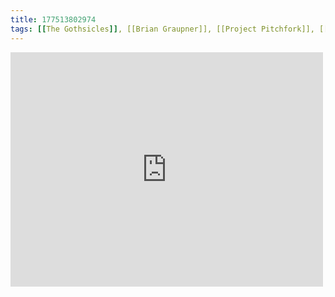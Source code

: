 ```yaml
---
title: 177513802974
tags: [[The Gothsicles]], [[Brian Graupner]], [[Project Pitchfork]], [[E-Craft]], [[Funker Vogt]], [[Neuroticfish]]
---
```

<iframe allow="accelerometer; autoplay; clipboard-write; encrypted-media; gyroscope; picture-in-picture" allowfullscreen="" frameborder="0" height="375" id="youtube_iframe" src="https://www.youtube.com/embed/vg3KLOQulec?feature=oembed&amp;enablejsapi=1&amp;origin=https://safe.txmblr.com&amp;wmode=opaque" width="500"></iframe>